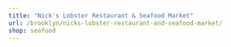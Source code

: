 ```yaml
---
title: "Nick's Lobster Restaurant & Seafood Market"
url: /brooklyn/nicks-lobster-restaurant-and-seafood-market/
shop: seafood
---
```

